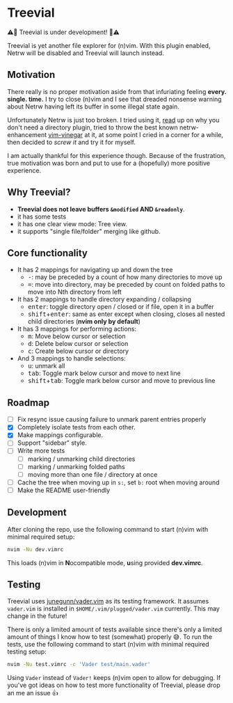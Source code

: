 # Treevial

:warning::construction: Treevial is under development! :construction::warning:

Treevial is yet another file explorer for (n)vim. With this plugin enabled,
Netrw will be disabled and Treevial will launch instead.

## Motivation

There really is no proper motivation aside from that infuriating feeling
**every. single. time.** I try to close (n)vim and I see that dreaded nonsense
warning about Netrw having left its buffer in some illegal state again.

Unfortunately Netrw is just too broken. I tried using it, [read](https://shapeshed.com/vim-netrw/)
up on why you don't need a directory plugin, tried to throw
the best known netrw-enhancement [vim-vinegar](https://github.com/tpope/vim-vinegar)
at it, at some point I cried in a corner for a while, then decided
to *screw it* and try it for myself.

I am actually thankful for this experience though. Because of the frustration, true
motivation was born and put to use for a (hopefully) more positive experience.

## Why Treevial?

- **Treevial does not leave buffers `&modified` AND `&readonly`**.
- it has some tests
- it has one clear view mode: Tree view.
- it supports "single file/folder" merging like github.

## Core functionality

- It has 2 mappings for navigating up and down the tree
  - <kbd>-</kbd>: may be preceded by a count of how many directories to move up
  - <kbd>=</kbd>: move into directory, may be preceded by count on folded paths to move into Nth directory from left
- It has 2 mappings to handle directory expanding / collapsing
  - <kbd>enter</kbd>: toggle directory open / closed or if file, open it in a buffer
  - <kbd>shift</kbd>+<kbd>enter</kbd>: same as enter except when closing, closes all nested child directories (**nvim only by default**)
- It has 3 mappings for performing actions:
  - <kbd>m</kbd>: Move below cursor or selection
  - <kbd>d</kbd>: Delete below cursor or selection
  - <kbd>c</kbd>: Create below cursor or directory
- And 3 mappings to handle selections:
  - <kbd>u</kbd>: unmark all
  - <kbd>tab</kbd>: Toggle mark below cursor and move to next line
  - <kbd>shift</kbd>+<kbd>tab</kbd>: Toggle mark below cursor and move to previous line

## Roadmap

- [ ] Fix resync issue causing failure to unmark parent entries properly
- [x] Completely isolate tests from each other.
- [x] Make mappings configurable.
- [ ] Support "sidebar" style.
- [ ] Write more tests
    - [ ] marking / unmarking child directories
    - [ ] marking / unmarking folded paths
    - [ ] moving more than one file / directory at once
- [ ] Cache the tree when moving up in `s:`, set `b:` root when moving around
- [ ] Make the README user-friendly

## Development

After cloning the repo, use the following command to start (n)vim with minimal required setup:

```sh
nvim -Nu dev.vimrc
```

This loads (n)vim in **N**ocompatible mode, **u**sing provided **dev.vimrc**.

## Testing

Treevial uses [junegunn/vader.vim](https://github.com/junegunn/vader.vim) as its testing framework.
It assumes `vader.vim` is installed in `$HOME/.vim/plugged/vader.vim` currently.
This may change in the future!

There is only a limited amount of tests available since there's only a limited
amount of things I know how to test (somewhat) properly :sweat_smile:. To run the tests,
use the following command to start (n)vim with minimal required testing setup:

```sh
nvim -Nu test.vimrc -c 'Vader test/main.vader'
```

Using `Vader` instead of `Vader!` keeps (n)vim open to allow for debugging.
If you've got ideas on how to test more functionality of Treevial, please drop
an me an issue :+1:
